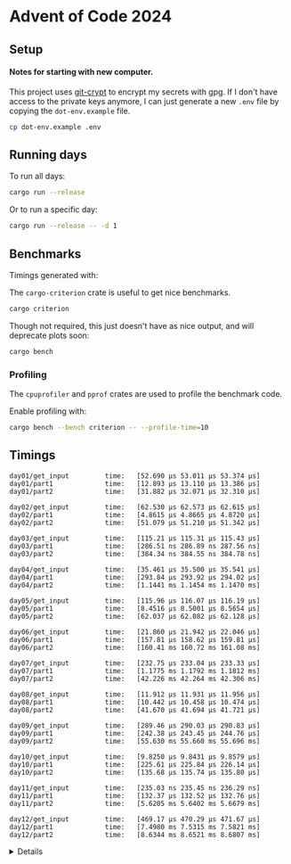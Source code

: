 # Advent of Code 2024

## Setup

#### Notes for starting with new computer.

This project uses [git-crypt](https://github.com/AGWA/git-crypt) to encrypt my secrets with gpg.
If I don't have access to the private keys anymore, I can just generate a new `.env` file by 
copying the `dot-env.example` file.

```sh
cp dot-env.example .env
```

## Running days

To run all days:

```sh
cargo run --release
```

Or to run a specific day:
```sh
cargo run --release -- -d 1
```

## Benchmarks

Timings generated with:

The `cargo-criterion` crate is useful to get nice benchmarks.

```sh
cargo criterion
```

Though not required, this just doesn't have as nice output, and will deprecate plots soon:

```sh
cargo bench
```

### Profiling

The `cpuprofiler` and `pprof` crates are used to profile the benchmark code.

Enable profiling with:

```sh
cargo bench --bench criterion -- --profile-time=10
```

## Timings

```
day01/get_input         time:   [52.690 µs 53.011 µs 53.374 µs]
day01/part1             time:   [12.893 µs 13.110 µs 13.386 µs]
day01/part2             time:   [31.882 µs 32.071 µs 32.310 µs]

day02/get_input         time:   [62.530 µs 62.573 µs 62.615 µs]
day02/part1             time:   [4.8615 µs 4.8665 µs 4.8720 µs]
day02/part2             time:   [51.079 µs 51.210 µs 51.342 µs]

day03/get_input         time:   [115.21 µs 115.31 µs 115.43 µs]
day03/part1             time:   [286.51 ns 286.89 ns 287.56 ns]
day03/part2             time:   [384.34 ns 384.55 ns 384.78 ns]

day04/get_input         time:   [35.461 µs 35.500 µs 35.541 µs]
day04/part1             time:   [293.84 µs 293.92 µs 294.02 µs]
day04/part2             time:   [1.1441 ms 1.1454 ms 1.1470 ms]

day05/get_input         time:   [115.96 µs 116.07 µs 116.19 µs]
day05/part1             time:   [8.4516 µs 8.5001 µs 8.5654 µs]
day05/part2             time:   [62.037 µs 62.082 µs 62.128 µs]

day06/get_input         time:   [21.860 µs 21.942 µs 22.046 µs]
day06/part1             time:   [157.81 µs 158.62 µs 159.81 µs]
day06/part2             time:   [160.41 ms 160.72 ms 161.08 ms]

day07/get_input         time:   [232.75 µs 233.04 µs 233.33 µs]
day07/part1             time:   [1.1775 ms 1.1792 ms 1.1812 ms]
day07/part2             time:   [42.226 ms 42.264 ms 42.306 ms]

day08/get_input         time:   [11.912 µs 11.931 µs 11.956 µs]
day08/part1             time:   [10.442 µs 10.458 µs 10.474 µs]
day08/part2             time:   [41.670 µs 41.694 µs 41.721 µs]

day09/get_input         time:   [289.46 µs 290.03 µs 290.83 µs]
day09/part1             time:   [242.38 µs 243.45 µs 244.76 µs]
day09/part2             time:   [55.630 ms 55.660 ms 55.696 ms]

day10/get_input         time:   [9.8250 µs 9.8431 µs 9.8579 µs]
day10/part1             time:   [225.61 µs 225.84 µs 226.14 µs]
day10/part2             time:   [135.68 µs 135.74 µs 135.80 µs]

day11/get_input         time:   [235.03 ns 235.45 ns 236.29 ns]
day11/part1             time:   [132.37 µs 132.52 µs 132.76 µs]
day11/part2             time:   [5.6205 ms 5.6402 ms 5.6679 ms]

day12/get_input         time:   [469.17 µs 470.29 µs 471.67 µs]
day12/part1             time:   [7.4980 ms 7.5315 ms 7.5821 ms]
day12/part2             time:   [8.6344 ms 8.6521 ms 8.6807 ms]

```
<details>
Original timings:

```
day02/get_input         time:   [100.97 µs 101.08 µs 101.21 µs]
day02/part1             time:   [4.4582 µs 4.4625 µs 4.4669 µs]
day02/part2             time:   [60.616 µs 60.749 µs 60.903 µs]

day03/get_input         time:   [66.725 µs 66.804 µs 66.889 µs]
day03/part1             time:   [251.68 ns 253.78 ns 256.20 ns]
day03/part2             time:   [394.21 ns 396.88 ns 400.32 ns]

day04/get_input         time:   [36.074 µs 36.171 µs 36.257 µs]
day04/part1             time:   [930.56 µs 932.72 µs 935.74 µs]
day04/part2             time:   [11.553 ms 11.562 ms 11.572 ms]

day05/get_input         time:   [108.92 µs 110.35 µs 112.14 µs]
day05/part1             time:   [30.334 µs 30.757 µs 31.268 µs]
day05/part2             time:   [327.25 µs 331.89 µs 337.42 µs]

day06/get_input         time:   [31.677 µs 31.741 µs 31.823 µs]
day06/part1             time:   [417.21 µs 417.57 µs 418.12 µs]
day06/part2             time:   [1.3599 s 1.3613 s 1.3628 s]

day07/get_input         time:   [247.12 µs 247.33 µs 247.59 µs]
day07/part1             time:   [20.896 ms 20.912 ms 20.929 ms]
day07/part2             time:   [2.5735 s 2.5755 s 2.5779 s]

day09/get_input         time:   [551.85 µs 552.30 µs 552.83 µs]
day09/part1             time:   [245.84 µs 246.15 µs 246.47 µs]
day09/part2             time:   [1.2063 s 1.2070 s 1.2077 s]

```
</details>

